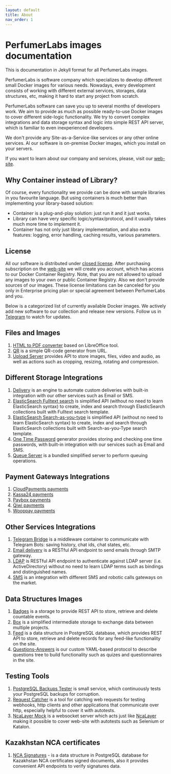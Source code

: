 ```yaml
---
layout: default
title: About
nav_order: 1
---
```


PerfumerLabs images documentation
=================================

This is documentation in Jekyll format for all PerfumerLabs images.

PerfumerLabs is software company which specializes to develop different small Docker images for various needs.
Nowadays, every development consists of working with different external services, storages, data structures, etc,
making it hard to start any project from scratch.

PerfumerLabs software can save you up to several months of developers work.
We aim to provide as much as possible ready-to-use Docker images to cover different side-logic functionality.
We try to convert complex integrations and data storage syntax and logic into simple REST API server,
which is familiar to even inexperienced developers.

We don't provide any Site-as-a-Service-like services or any other online services.
Al our software is on-premise Docker images, which you install on your servers.

If you want to learn about our company and services, please, visit our [web-site](https://perfumerlabs.com).

Why Container instead of Library?
---------------------------------

Of course, every functionality we provide can be done with sample libraries in you favourite language.
But using containers is much better than implementing your library-based solution:

- Container is a plug-and-play solution: just run it and it just works.
- Library can have very specific logic/syntax/protocol, and it usually takes much more time to implement it.
- Container has not only just library implementation, and also extra features: logging, error handling, caching results, various parameters.

License
-------

All our software is distributed under [closed license](https://perfumerlabs.com/eula).
After purchasing subscription on the [web-site](https://perfumerlabs.com/) we will create you account,
which has access to our Docker Container Registry.
Note, that you are not allowed to upload any images to your own or public Container Registry.
Also we don't provide sources of our images.
These license limitations can be canceled for you only in Enterprise pricing plan or special agreement between PerfumerLabs and you.

Below is a categorized list of currently available Docker images.
We actively add new software to our collection and release new versions.
Follow us in [Telegram](https://t.me/perfumerlabs) to watch for updates.

Files and Images
----------------

1. [HTML to PDF converter](https://perfumerlabs.github.io/images/pdf/) based on LibreOffice tool.
1. [QR](https://perfumerlabs.github.io/images/qr/) is a simple QR-code generator from URL.
1. [Upload Server](https://perfumerlabs.github.io/images/upload/) provides API to store images, files, video and audio, as well as actions such as cropping, resizing, rotating and compression.

Different Storage Integrations
------------------------------

1. [Delivery](https://perfumerlabs.github.io/images/delivery/) is an engine to automate custom deliveries with built-in integration with our other services such as Email or SMS.
1. [ElasticSearch Fulltext search](https://perfumerlabs.github.io/images/es-fulltext/) is simplified API (without no need to learn ElasticSearch syntax) to create, index and search through ElasticSearch collections built with Fulltext search template.
1. [ElasticSearch Search-as-you-type](https://perfumerlabs.github.io/images/es-sayt/) is simplified API (without no need to learn ElasticSearch syntax) to create, index and search through ElasticSearch collections built with Search-as-you-Type search template.
1. [One Time Password](https://perfumerlabs.github.io/images/otp/) generator provides storing and checking one time passwords, with built-in integration with our services such as Email and SMS.
1. [Queue Server](https://perfumerlabs.github.io/images/queue/) is a bundled simplified server to perform queuing operations.

Payment Gateways Integrations
-----------------------------

1. [CloudPayments payments](https://perfumerlabs.github.io/images/cloudpayments/)
1. [Kassa24 payments](https://perfumerlabs.github.io/images/kassa24/)
1. [Paybox payments](https://perfumerlabs.github.io/images/paybox/)
1. [Qiwi payments](https://perfumerlabs.github.io/images/qiwi/)
1. [Wooppay payments](https://perfumerlabs.github.io/images/wooppay/)

Other Services Integrations
----------------------------

1. [Telegram Bridge](https://perfumerlabs.github.io/images/telegram-bridge/) is a middleware container to communicate with Telegram Bots: saving history, chat ids, chat states, etc.
1. [Email delivery](https://perfumerlabs.github.io/images/email/) is a RESTful API endpoint to send emails through SMTP gateway.
1. [LDAP](https://perfumerlabs.github.io/images/ldap/) is RESTful API endpoint to authenticate against LDAP server (i.e. ActiveDirectory) without no need to learn LDAP terms such as bindings and distinguished names.
1. [SMS](https://perfumerlabs.github.io/images/sms/) is an integration with different SMS and robotic calls gateways on the market.

Data Structures Images
----------------------

1. [Badges](https://perfumerlabs.github.io/images/badges/) is a storage to provide REST API to store, retrieve and delete countable events.
1. [Box](https://perfumerlabs.github.io/images/box/) is a simplified intermediate storage to exchange data between multiple projects.
1. [Feed](https://perfumerlabs.github.io/images/feed/) is a data structure in PostgreSQL database, which provides REST API to store, retrieve and delete records for any feed-like functionality on the site.
1. [Questions-Answers](https://perfumerlabs.github.io/images/questions/) is our custom YAML-based protocol to describe questions tree to build functionality such as quizes and questionnaires in the site.

Testing Tools
-------------

1. [PostgreSQL Backups Tester](https://perfumerlabs.github.io/images/postgres-backup/) is small service, which continuously tests your PostgreSQL backups for corruption.
1. [Request Catcher](https://perfumerlabs.github.io/images/request-catcher/) is a tool for catching web requests for testing webhooks, http clients and other applications that communicate over http, especially helpful to cover it with autotests.
1. [NcaLayer Mock](https://perfumerlabs.github.io/images/ncalayer-mock/) is a websocket server which acts just like [NcaLayer](https://pki.gov.kz/en/ncalayer-2/) making it possible to cover web-site with autotests such as Selenium or Katalon.

Kazakhstan NCA certificates
---------------------------

1. [NCA Signatures](https://perfumerlabs.github.io/images/ncanode/) - is a data structure in PostgreSQL database for Kazakhstan NCA certificates signed documents, also it provides convenient API endpoints to verify signatures data.
